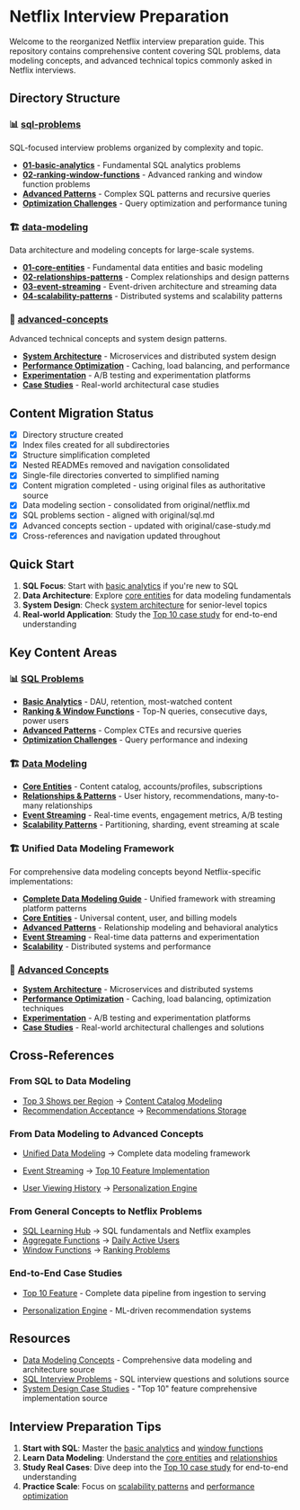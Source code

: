 # Netflix Interview Preparation

Welcome to the reorganized Netflix interview preparation guide. This repository contains comprehensive content covering SQL problems, data modeling concepts, and advanced technical topics commonly asked in Netflix interviews.

## Directory Structure

### 📊 [sql-problems](../../concepts/sql/problems/README.md)

SQL-focused interview problems organized by complexity and topic.

- **[01-basic-analytics](../../concepts/sql/problems/01-basic-analytics/README.md)** - Fundamental SQL analytics problems
- **[02-ranking-window-functions](../../concepts/sql/problems/02-ranking-window-functions/README.md)** - Advanced ranking and window function problems
- **[Advanced Patterns](../../concepts/sql/problems/advanced-patterns.md)** - Complex SQL patterns and recursive queries
- **[Optimization Challenges](../../concepts/sql/problems/optimization-challenges.md)** - Query optimization and performance tuning

### 🏗️ [data-modeling](../../concepts/data-modeling/README.md)

Data architecture and modeling concepts for large-scale systems.

- **[01-core-entities](../../concepts/data-modeling/01-core-entities/README.md)** - Fundamental data entities and basic modeling
- **[02-relationships-patterns](../../concepts/data-modeling/02-relationships-patterns/README.md)** - Complex relationships and design patterns
- **[03-event-streaming](../../concepts/data-modeling/03-event-streaming/README.md)** - Event-driven architecture and streaming data
- **[04-scalability-patterns](../../concepts/data-modeling/04-scalability-patterns/README.md)** - Distributed systems and scalability patterns

### 🚀 [advanced-concepts](../../concepts/system-design/README.md)

Advanced technical concepts and system design patterns.

- **[System Architecture](../../concepts/system-design/system-architecture.md)** - Microservices and distributed system design
- **[Performance Optimization](../../concepts/system-design/performance-optimization.md)** - Caching, load balancing, and performance
- **[Experimentation](../../concepts/system-design/experimentation.md)** - A/B testing and experimentation platforms
- **[Case Studies](../../concepts/system-design/case-studies.md)** - Real-world architectural case studies

## Content Migration Status

- [x] Directory structure created
- [x] Index files created for all subdirectories
- [x] Structure simplification completed
- [x] Nested READMEs removed and navigation consolidated
- [x] Single-file directories converted to simplified naming
- [x] Content migration completed - using original files as authoritative source
- [x] Data modeling section - consolidated from original/netflix.md
- [x] SQL problems section - aligned with original/sql.md
- [x] Advanced concepts section - updated with original/case-study.md
- [x] Cross-references and navigation updated throughout

## Quick Start

1. **SQL Focus**: Start with [basic analytics](../../concepts/sql/problems/01-basic-analytics/README.md) if you're new to SQL
2. **Data Architecture**: Explore [core entities](../../concepts/data-modeling/01-core-entities/README.md) for data modeling fundamentals
3. **System Design**: Check [system architecture](../../concepts/system-design/system-architecture.md) for senior-level topics
4. **Real-world Application**: Study the [Top 10 case study](../../concepts/system-design/case-studies.md#top-10-feature-implementation-case-study) for end-to-end understanding

## Key Content Areas

### 📊 [SQL Problems](../../concepts/sql/problems/README.md)

- **[Basic Analytics](../../concepts/sql/problems/01-basic-analytics/README.md)** - DAU, retention, most-watched content
- **[Ranking & Window Functions](../../concepts/sql/problems/02-ranking-window-functions/README.md)** - Top-N queries, consecutive days, power users
- **[Advanced Patterns](../../concepts/sql/problems/advanced-patterns.md)** - Complex CTEs and recursive queries
- **[Optimization Challenges](../../concepts/sql/problems/optimization-challenges.md)** - Query performance and indexing

### 🏗️ [Data Modeling](../../concepts/data-modeling/README.md)

- **[Core Entities](../../concepts/data-modeling/01-core-entities/README.md)** - Content catalog, accounts/profiles, subscriptions
- **[Relationships & Patterns](../../concepts/data-modeling/02-relationships-patterns/README.md)** - User history, recommendations, many-to-many relationships
- **[Event Streaming](../../concepts/data-modeling/03-event-streaming/README.md)** - Real-time events, engagement metrics, A/B testing
- **[Scalability Patterns](../../concepts/data-modeling/04-scalability-patterns/README.md)** - Partitioning, sharding, event streaming at scale

### 🏗️ **Unified Data Modeling Framework**

For comprehensive data modeling concepts beyond Netflix-specific implementations:

- **[Complete Data Modeling Guide](../../concepts/data-modeling/README.md)** - Unified framework with streaming platform patterns
- **[Core Entities](../../concepts/data-modeling/01-core-entities/README.md)** - Universal content, user, and billing models
- **[Advanced Patterns](../../concepts/data-modeling/02-relationships-patterns/README.md)** - Relationship modeling and behavioral analytics
- **[Event Streaming](../../concepts/data-modeling/03-event-streaming/README.md)** - Real-time data patterns and experimentation
- **[Scalability](../../concepts/data-modeling/04-scalability-patterns/README.md)** - Distributed systems and performance

### 🚀 [Advanced Concepts](../../concepts/system-design/README.md)

- **[System Architecture](../../concepts/system-design/system-architecture.md)** - Microservices and distributed systems
- **[Performance Optimization](../../concepts/system-design/performance-optimization.md)** - Caching, load balancing, optimization techniques
- **[Experimentation](../../concepts/system-design/experimentation.md)** - A/B testing and experimentation platforms
- **[Case Studies](../../concepts/system-design/case-studies.md)** - Real-world architectural challenges and solutions

## Cross-References

### From SQL to Data Modeling

- [Top 3 Shows per Region](../../concepts/sql/problems/02-ranking-window-functions/top-3-shows-per-region.md) → [Content Catalog Modeling](../../concepts/data-modeling/01-core-entities/content-catalog-modeling.md)
- [Recommendation Acceptance](../../concepts/sql/problems/02-ranking-window-functions/README.md) → [Recommendations Storage](../../concepts/data-modeling/02-relationships-patterns/recommendations-storage.md)

### From Data Modeling to Advanced Concepts

- [Unified Data Modeling](../../concepts/data-modeling/README.md) → Complete data modeling framework
- [Event Streaming](../../concepts/data-modeling/03-event-streaming/README.md) → [Top 10 Feature Implementation](../../concepts/system-design/case-studies.md#top-10-feature-implementation-case-study)

- [User Viewing History](../../concepts/data-modeling/02-relationships-patterns/user-viewing-history.md) → [Personalization Engine](../../concepts/system-design/case-studies.md#personalization-engine-at-scale)

### From General Concepts to Netflix Problems

- [SQL Learning Hub](../../concepts/sql/README.md) → SQL fundamentals and Netflix examples
- [Aggregate Functions](../../concepts/sql/aggregation/aggregate-functions.md) → [Daily Active Users](../../concepts/sql/problems/01-basic-analytics/daily-active-users.md)
- [Window Functions](../../concepts/sql/window-functions/README.md) → [Ranking Problems](../../concepts/sql/problems/02-ranking-window-functions/README.md)

### End-to-End Case Studies

- [Top 10 Feature](../../concepts/system-design/case-studies.md#top-10-feature-implementation-case-study) - Complete data pipeline from ingestion to serving

- [Personalization Engine](../../concepts/system-design/case-studies.md#personalization-engine-at-scale) - ML-driven recommendation systems

## Resources

- [Data Modeling Concepts](../../concepts/data-modeling/README.md) - Comprehensive data modeling and architecture source
- [SQL Interview Problems](../../concepts/sql/problems/README.md) - SQL interview questions and solutions source
- [System Design Case Studies](../../concepts/system-design/case-studies.md) - "Top 10" feature comprehensive implementation source

## Interview Preparation Tips

1. **Start with SQL**: Master the [basic analytics](../../concepts/sql/problems/01-basic-analytics/README.md) and [window functions](../../concepts/sql/problems/02-ranking-window-functions/README.md)
2. **Learn Data Modeling**: Understand the [core entities](../../concepts/data-modeling/01-core-entities/README.md) and [relationships](../../concepts/data-modeling/02-relationships-patterns/README.md)
3. **Study Real Cases**: Dive deep into the [Top 10 case study](../../concepts/system-design/case-studies.md) for end-to-end understanding
4. **Practice Scale**: Focus on [scalability patterns](../../concepts/data-modeling/04-scalability-patterns/README.md) and [performance optimization](../../concepts/system-design/performance-optimization.md)
